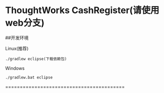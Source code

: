 ThoughtWorks CashRegister(请使用web分支)
=========================================

##开发环境

Linux(推荐)

```
./gradlew eclipse(下载依赖包)

```

Windows

```
./gradlew.bat eclipse
```
=========================================
